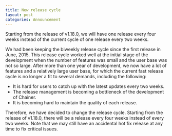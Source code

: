 ```yaml
---
title: New release cycle
layout: post
categories: Announcement
---
```


Starting from the release of v1.18.0, we will have one release every four weeks instead of the current cycle of one release every two weeks.

We had been keeping the biweekly release cycle since the first release in June, 2015.
This release cycle worked well at the initial stage of the development when the number of features was small and the user base was not so large.
After more than one year of development, we now have a lot of features and a relatively large user base, for which the current fast release cycle is no longer a fit to several demands, including the following:

- It is hard for users to catch up with the latest updates every two weeks.
- The release management is becoming a bottleneck of the development of Chainer.
- It is becoming hard to maintain the quality of each release.

Therefore, we have decided to change the release cycle.
Starting from the release of v1.18.0, there will be a release every four weeks instead of every two weeks.
Note that we may still have an accidental hot fix release at any time to fix critical issues.
